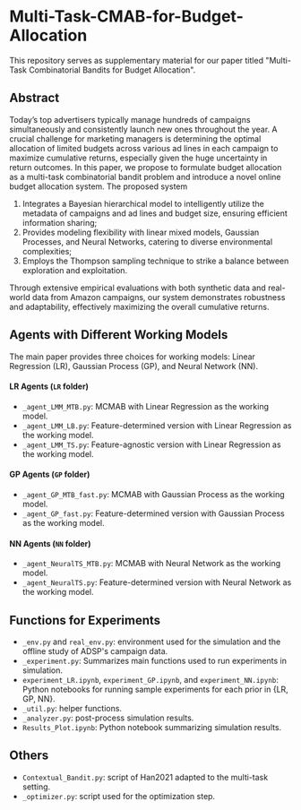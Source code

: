 # Multi-Task-CMAB-for-Budget-Allocation

This repository serves as supplementary material for our paper titled "Multi-Task Combinatorial Bandits for Budget Allocation".

## Abstract

Today’s top advertisers typically manage hundreds of campaigns simultaneously and consistently launch new ones throughout the year. A crucial challenge for marketing managers is determining the optimal allocation of limited budgets across various ad lines in each campaign to maximize cumulative returns, especially given the huge uncertainty in return outcomes. In this paper, we propose to formulate budget allocation as a multi-task combinatorial bandit problem and introduce a novel online budget allocation system. The proposed system

1. Integrates a Bayesian hierarchical model to intelligently utilize the metadata of campaigns and ad lines and budget size, ensuring efficient information sharing;
2. Provides modeling flexibility with linear mixed models, Gaussian Processes, and Neural Networks, catering to diverse environmental complexities;
3. Employs the Thompson sampling technique to strike a balance between exploration and exploitation. 

Through extensive empirical evaluations with both synthetic data and real-world data from Amazon campaigns, our system demonstrates robustness and adaptability, effectively maximizing the overall cumulative returns.

## Agents with Different Working Models

The main paper provides three choices for working models: Linear Regression (LR), Gaussian Process (GP), and Neural Network (NN).

#### LR Agents (`LR` folder)

 -  `_agent_LMM_MTB.py`: MCMAB with Linear Regression as the working model.
 -  `_agent_LMM_LB.py`: Feature-determined version with Linear Regression as the working model.
 -  `_agent_LMM_TS.py`: Feature-agnostic version with Linear Regression as the working model.

#### GP Agents (`GP` folder)

-  `_agent_GP_MTB_fast.py`: MCMAB with Gaussian Process as the working model.
-  `_agent_GP_fast.py`: Feature-determined version with Gaussian Process as the working model.

#### NN Agents (`NN` folder)

 -  `_agent_NeuralTS_MTB.py`: MCMAB with Neural Network as the working model.
 -  `_agent_NeuralTS.py`: Feature-determined version with Neural Network as the working model.

## Functions for Experiments

- `_env.py` and `real_env.py`: environment used for the simulation and the offline study of ADSP's campaign data.
- `_experiment.py`: Summarizes main functions used to run experiments in simulation.
- `experiment_LR.ipynb`, `experiment_GP.ipynb`, and `experiment_NN.ipynb`: Python notebooks for running sample experiments for each prior in {LR, GP, NN}.
- `_util.py`: helper functions.
- `_analyzer.py`: post-process simulation results.
- `Results_Plot.ipynb`: Python notebook summarizing simulation results.

## Others

- `Contextual_Bandit.py`: script of Han2021 adapted to the multi-task setting.
- `_optimizer.py`: script used for the optimization step.
